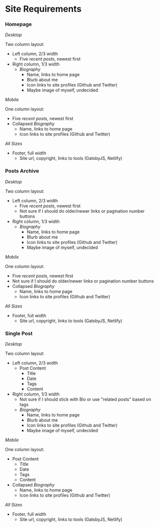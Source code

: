 # Site Requirements

### Homepage

*Desktop*

Two column layout:
- Left column, 2/3 width
  - Five *recent posts*, newest first
- Right column, 1/3 width
  - *Biography*
    - Name, links to home page
    - Blurb about me
    - Icon links to site profiles (Github and Twitter)
    - Maybe image of myself, undecided

*Mobile*

One column layout:
 - Five *recent posts*, newest first
 - Collapsed *Biography*
   - Name, links to home page
   - Icon links to site profiles (Github and Twitter)
   
*All Sizes*
- Footer, full width
  - Site url, copyright, links to tools (GatsbyJS, Netlify)
  
### Posts Archive

*Desktop*

Two column layout:
- Left column, 2/3 width
  - Five *recent posts*, newest first
  - Not sure if I should do older/newer links or pagination number buttons
- Right column, 1/3 width
  - *Biography*
    - Name, links to home page
    - Blurb about me
    - Icon links to site profiles (Github and Twitter)
    - Maybe image of myself, undecided

*Mobile*

One column layout:
 - Five *recent posts*, newest first
 - Not sure if I should do older/newer links or pagination number buttons
 - Collapsed *Biography*
   - Name, links to home page
   - Icon links to site profiles (Github and Twitter)
   
*All Sizes*
- Footer, full width
  - Site url, copyright, links to tools (GatsbyJS, Netlify)

### Single Post

*Desktop*

Two column layout:
- Left column, 2/3 width
  - Post Content
    - Title
    - Date
    - Tags
    - Content
- Right column, 1/3 width
  - Not sure if I should stick with Bio or use "related posts" based on tags
  - *Biography*
    - Name, links to home page
    - Blurb about me
    - Icon links to site profiles (Github and Twitter)
    - Maybe image of myself, undecided

*Mobile*

One column layout:
 - Post Content
    - Title
    - Date
    - Tags
    - Content
 - Collapsed *Biography*
   - Name, links to home page
   - Icon links to site profiles (Github and Twitter)
   
*All Sizes*
- Footer, full width
  - Site url, copyright, links to tools (GatsbyJS, Netlify)
